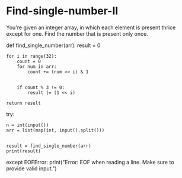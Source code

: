 # Find-single-number-II
You're given an integer array, in which each element is present thrice except for one.  Find the number that is present only once.

def find_single_number(arr):
    result = 0
    
    
    for i in range(32):
        count = 0
        for num in arr:
            count += (num >> i) & 1
        
       
        if count % 3 != 0:
            result |= (1 << i)
    
    return result

try:
 
    n = int(input())
    arr = list(map(int, input().split()))

   
    result = find_single_number(arr)
    print(result)

except EOFError:
    print("Error: EOF when reading a line. Make sure to provide valid input.")
